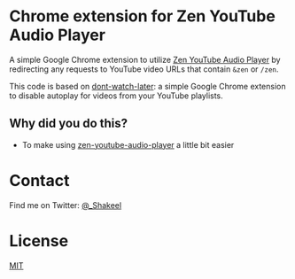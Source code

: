 # Chrome extension for Zen YouTube Audio Player
A simple Google Chrome extension to utilize [Zen YouTube Audio Player](https://github.com/shakeelmohamed/zen-youtube-audio-player) by redirecting any requests to YouTube video URLs that contain `&zen` or `/zen`.

This code is based on [dont-watch-later](https://github.com/shakeelmohamed/dont-watch-later): a simple Google Chrome extension to disable autoplay for videos from your YouTube playlists.

## Why did you do this?

* To make using [zen-youtube-audio-player](https://github.com/shakeelmohamed/zen-youtube-audio-player) a little bit easier

# Contact

Find me on Twitter: [@_Shakeel](http://twitter.com/_shakeel)

# License

[MIT](LICENSE)
